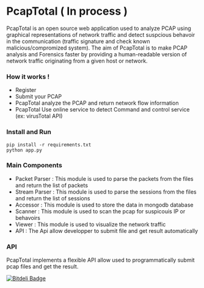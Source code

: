 # PcapTotal ( In process )

PcapTotal is an open source web application used to analyze PCAP using graphical representations of network traffic and detect suspcious behavoir in the communication (traffic signature and check known malicious/compromized system). The aim of PcapTotal is to make PCAP analysis and Forensics faster by providing a human-readable version of network traffic originating from a given host or network. 

### How it works !

- Register
- Submit your PCAP
- PcapTotal analyze the PCAP and return network flow information
- PcapTotal Use online service to detect Command and control service (ex: virusTotal API)

### Install and Run
```
pip install -r requirements.txt
python app.py
```

### Main Components

- Packet Parser : This module is used to parse the packets from the files and return the list of packets
- Stream Parser : This module is used to parse the sessions from the files and return the list of sessions
- Accessor : This module is used to store the data in mongodb database
- Scanner : This module is used to scan the pcap for suspicouis IP or behavoirs
- Viewer : This module is used to visualize the network traffic 
- API : The Api allow developper to submit file and get result automatically

### API

PcapTotal implements a flexible API allow used to programmatically submit pcap files and get the result.

[![Bitdeli Badge](https://d2weczhvl823v0.cloudfront.net/abdesslem/pcaptotal/trend.png)](https://bitdeli.com/free "Bitdeli Badge")

